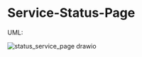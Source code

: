 # Service-Status-Page

UML:

![status_service_page drawio](https://github.com/user-attachments/assets/1c5ff30f-c66c-4592-a2f0-988137c5de2e)
